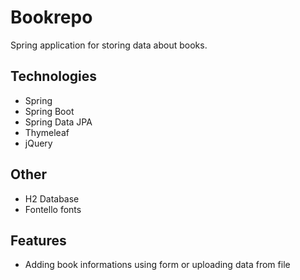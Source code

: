 # Bookrepo

Spring application for storing data about books.

## Technologies

* Spring
* Spring Boot
* Spring Data JPA
* Thymeleaf
* jQuery

## Other

* H2 Database
* Fontello fonts

## Features

* Adding book informations using form or uploading data from file
